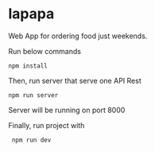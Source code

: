 # lapapa
Web App for ordering food just weekends.

Run below commands

    npm install

Then, run server that serve one API Rest 

    npm run server
    
    
Server will be running on port 8000

Finally, run project with

     npm run dev

